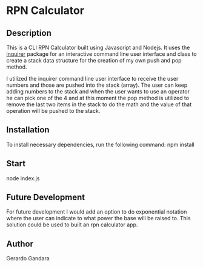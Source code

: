 # RPN Calculator

## Description

This is a CLI RPN Calculator built using Javascript and Nodejs. It uses the [inquirer](https://www.npmjs.com/package/inquirer) package for an interactive command line user interface and class to create a stack data structure for the creation of my own push and pop method.

I utilized the inquirer command line user interface to receive the user numbers and those are pushed into the stack (array). The user can keep adding numbers to the stack and when the user wants to use an operator he can pick one of the 4 and at this moment the pop method is utilized to remove the last two items in the stack to do the math and the value of that operation will be pushed to the stack.

## Installation

To install necessary dependencies, run the following command: npm install

## Start

node index.js

## Future Development

For future development I would add an option to do exponential notation where the user can indicate to what power the base will be raised to. This solution could be used to built an rpn calculator app.

## Author

Gerardo Gandara

